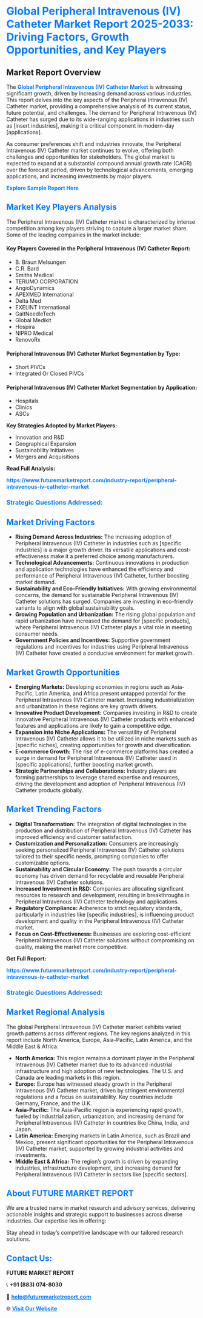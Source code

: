 <h1 style="color: #007BFF;">Global Peripheral Intravenous (IV) Catheter Market Report 2025-2033: Driving Factors, Growth Opportunities, and Key Players</h1>

<section id="overview">
<h2>Market Report Overview</h2>
<p>The <a href="https://www.futuremarketreport.com/industry-report/peripheral-intravenous-iv-catheter-market" style="color: #007BFF; text-decoration: none;"><strong>Global Peripheral Intravenous (IV) Catheter Market</strong></a> is witnessing significant growth, driven by increasing demand across various industries. This report delves into the key aspects of the Peripheral Intravenous (IV) Catheter market, providing a comprehensive analysis of its current status, future potential, and challenges. The demand for Peripheral Intravenous (IV) Catheter has surged due to its wide-ranging applications in industries such as [insert industries], making it a critical component in modern-day [applications].</p>
<p>As consumer preferences shift and industries innovate, the Peripheral Intravenous (IV) Catheter market continues to evolve, offering both challenges and opportunities for stakeholders. The global market is expected to expand at a substantial compound annual growth rate (CAGR) over the forecast period, driven by technological advancements, emerging applications, and increasing investments by major players.</p>
</section>

<section id="overview">
<p><a href="https://www.futuremarketreport.com/request-sample/reportId=50909" style="color: #007BFF; text-decoration: none;"><strong>Explore Sample Report Here</strong></a></p>
</section>

<section id="key-players">
<h2 style="color: #007BFF;">Market Key Players Analysis</h2>
<p>The Peripheral Intravenous (IV) Catheter market is characterized by intense competition among key players striving to capture a larger market share. Some of the leading companies in the market include:</p>
<h4>Key Players Covered in the Peripheral Intravenous (IV) Catheter Report:</h4>
<ul><li>B. Braun Melsungen</li><li>C.R. Bard</li><li>Smiths Medical</li><li>TERUMO CORPORATION</li><li>AngioDynamics</li><li>APEXMED International</li><li>Delta Med</li><li>EXELINT International</li><li>GaltNeedleTech</li><li>Global Medikit</li><li>Hospira</li><li>NIPRO Medical</li><li>RenovoRx</li></ul>
<h4>Peripheral Intravenous (IV) Catheter Market Segmentation by Type:</h4>
<ul><li>Short PIVCs</li><li>Integrated Or Closed PIVCs</li></ul>

<h4>Peripheral Intravenous (IV) Catheter Market Segmentation by Application:</h4>
<ul><li>Hospitals</li><li>Clinics</li><li>ASCs</li></ul>
<p><strong>Key Strategies Adopted by Market Players:</strong></p>
<ul>
<li>Innovation and R&D</li>
<li>Geographical Expansion</li>
<li>Sustainability Initiatives</li>
<li>Mergers and Acquisitions</li>
</ul>
</section>

<section>
<p><strong>Read Full Analysis: </strong></p><a href="https://www.futuremarketreport.com/industry-report/peripheral-intravenous-iv-catheter-market" style="color: #007BFF; text-decoration: none;"><strong>https://www.futuremarketreport.com/industry-report/peripheral-intravenous-iv-catheter-market</strong></a>
<h3 style="color: #007BFF;">Strategic Questions Addressed:</h3>
</section>

<section id="driving-factors">
<h2 style="color: #007BFF;">Market Driving Factors</h2>
<ul>
<li><strong>Rising Demand Across Industries:</strong> The increasing adoption of Peripheral Intravenous (IV) Catheter in industries such as [specific industries] is a major growth driver. Its versatile applications and cost-effectiveness make it a preferred choice among manufacturers.</li>
<li><strong>Technological Advancements:</strong> Continuous innovations in production and application technologies have enhanced the efficiency and performance of Peripheral Intravenous (IV) Catheter, further boosting market demand.</li>
<li><strong>Sustainability and Eco-Friendly Initiatives:</strong> With growing environmental concerns, the demand for sustainable Peripheral Intravenous (IV) Catheter solutions has surged. Companies are investing in eco-friendly variants to align with global sustainability goals.</li>
<li><strong>Growing Population and Urbanization:</strong> The rising global population and rapid urbanization have increased the demand for [specific products], where Peripheral Intravenous (IV) Catheter plays a vital role in meeting consumer needs.</li>
<li><strong>Government Policies and Incentives:</strong> Supportive government regulations and incentives for industries using Peripheral Intravenous (IV) Catheter have created a conducive environment for market growth.</li>
</ul>
</section>

<section id="growth-opportunities">
<h2 style="color: #007BFF;">Market Growth Opportunities</h2>
<ul>
<li><strong>Emerging Markets:</strong> Developing economies in regions such as Asia-Pacific, Latin America, and Africa present untapped potential for the Peripheral Intravenous (IV) Catheter market. Increasing industrialization and urbanization in these regions are key growth drivers.</li>
<li><strong>Innovative Product Development:</strong> Companies investing in R&D to create innovative Peripheral Intravenous (IV) Catheter products with enhanced features and applications are likely to gain a competitive edge.</li>
<li><strong>Expansion into Niche Applications:</strong> The versatility of Peripheral Intravenous (IV) Catheter allows it to be utilized in niche markets such as [specific niches], creating opportunities for growth and diversification.</li>
<li><strong>E-commerce Growth:</strong> The rise of e-commerce platforms has created a surge in demand for Peripheral Intravenous (IV) Catheter used in [specific applications], further boosting market growth.</li>
<li><strong>Strategic Partnerships and Collaborations:</strong> Industry players are forming partnerships to leverage shared expertise and resources, driving the development and adoption of Peripheral Intravenous (IV) Catheter products globally.</li>
</ul>
</section>

<section id="trending-factors">
<h2 style="color: #007BFF;">Market Trending Factors</h2>
<ul>
<li><strong>Digital Transformation:</strong> The integration of digital technologies in the production and distribution of Peripheral Intravenous (IV) Catheter has improved efficiency and customer satisfaction.</li>
<li><strong>Customization and Personalization:</strong> Consumers are increasingly seeking personalized Peripheral Intravenous (IV) Catheter solutions tailored to their specific needs, prompting companies to offer customizable options.</li>
<li><strong>Sustainability and Circular Economy:</strong> The push towards a circular economy has driven demand for recyclable and reusable Peripheral Intravenous (IV) Catheter solutions.</li>
<li><strong>Increased Investment in R&D:</strong> Companies are allocating significant resources to research and development, resulting in breakthroughs in Peripheral Intravenous (IV) Catheter technology and applications.</li>
<li><strong>Regulatory Compliance:</strong> Adherence to strict regulatory standards, particularly in industries like [specific industries], is influencing product development and quality in the Peripheral Intravenous (IV) Catheter market.</li>
<li><strong>Focus on Cost-Effectiveness:</strong> Businesses are exploring cost-efficient Peripheral Intravenous (IV) Catheter solutions without compromising on quality, making the market more competitive.</li>
</ul>
</section>

<section>
<p><strong>Get Full Report: </strong></p><a href="https://www.futuremarketreport.com/industry-report/peripheral-intravenous-iv-catheter-market" style="color: #007BFF; text-decoration: none;"><strong>https://www.futuremarketreport.com/industry-report/peripheral-intravenous-iv-catheter-market</strong></a>
<h3 style="color: #007BFF;">Strategic Questions Addressed:</h3>
</section>


<section id="regional-analysis">
<h2 style="color: #007BFF;">Market Regional Analysis</h2>
<p>The global Peripheral Intravenous (IV) Catheter market exhibits varied growth patterns across different regions. The key regions analyzed in this report include North America, Europe, Asia-Pacific, Latin America, and the Middle East & Africa:</p>
<ul>
<li><strong>North America:</strong> This region remains a dominant player in the Peripheral Intravenous (IV) Catheter market due to its advanced industrial infrastructure and high adoption of new technologies. The U.S. and Canada are leading markets in this region.</li>
<li><strong>Europe:</strong> Europe has witnessed steady growth in the Peripheral Intravenous (IV) Catheter market, driven by stringent environmental regulations and a focus on sustainability. Key countries include Germany, France, and the U.K.</li>
<li><strong>Asia-Pacific:</strong> The Asia-Pacific region is experiencing rapid growth, fueled by industrialization, urbanization, and increasing demand for Peripheral Intravenous (IV) Catheter in countries like China, India, and Japan.</li>
<li><strong>Latin America:</strong> Emerging markets in Latin America, such as Brazil and Mexico, present significant opportunities for the Peripheral Intravenous (IV) Catheter market, supported by growing industrial activities and investments.</li>
<li><strong>Middle East & Africa:</strong> The region’s growth is driven by expanding industries, infrastructure development, and increasing demand for Peripheral Intravenous (IV) Catheter in sectors like [specific sectors].</li>
</ul>
</section>

<footer>
<h2 style="color: #007BFF;">About FUTURE MARKET REPORT</h2>
<p>We are a trusted name in market research and advisory services, delivering actionable insights and strategic support to businesses across diverse industries. Our expertise lies in offering:</p>

<p>Stay ahead in today’s competitive landscape with our tailored research solutions.</p>

<h2 style="color: #007BFF;">Contact Us:</h2>
<p><strong>FUTURE MARKET REPORT</strong></p>
<p>📞 <strong>+91 (883) 074-8030</strong></p>
<p>📧 <strong><a href="mailto:help@futuremarketreport.com" style="color: #007BFF;">help@futuremarketreport.com</a></strong></p>
<p>🌐 <strong><a href="https://www.futuremarketreport.com/" style="color: #007BFF;">Visit Our Website</a></strong></p>
</footer>